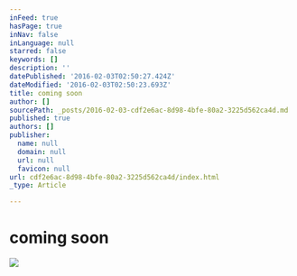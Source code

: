 ```yaml
---
inFeed: true
hasPage: true
inNav: false
inLanguage: null
starred: false
keywords: []
description: ''
datePublished: '2016-02-03T02:50:27.424Z'
dateModified: '2016-02-03T02:50:23.693Z'
title: coming soon
author: []
sourcePath: _posts/2016-02-03-cdf2e6ac-8d98-4bfe-80a2-3225d562ca4d.md
published: true
authors: []
publisher:
  name: null
  domain: null
  url: null
  favicon: null
url: cdf2e6ac-8d98-4bfe-80a2-3225d562ca4d/index.html
_type: Article

---
```

# coming soon
![](https://the-grid-user-content.s3-us-west-2.amazonaws.com/7a9e0f6f-b446-477a-9c6c-72b9179ff678.JPG)